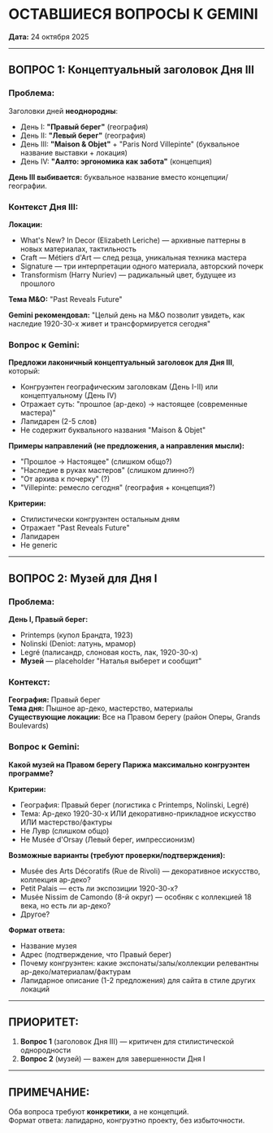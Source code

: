 # ОСТАВШИЕСЯ ВОПРОСЫ К GEMINI

**Дата:** 24 октября 2025

---

## ВОПРОС 1: Концептуальный заголовок Дня III

### Проблема:

Заголовки дней **неоднородны**:

- День I: **"Правый берег"** (география)
- День II: **"Левый берег"** (география)
- День III: **"Maison & Objet"** + "Paris Nord Villepinte" (буквальное название выставки + локация)
- День IV: **"Аалто: эргономика как забота"** (концепция)

**День III выбивается:** буквальное название вместо концепции/географии.

### Контекст Дня III:

**Локации:**
- What's New? In Decor (Elizabeth Leriche) — архивные паттерны в новых материалах, тактильность
- Craft — Métiers d'Art — след резца, уникальная техника мастера
- Signature — три интерпретации одного материала, авторский почерк
- Transformism (Harry Nuriev) — радикальный цвет, будущее из прошлого

**Тема M&O:** "Past Reveals Future"

**Gemini рекомендовал:** "Целый день на M&O позволит увидеть, как наследие 1920-30-х живет и трансформируется сегодня"

### Вопрос к Gemini:

**Предложи лаконичный концептуальный заголовок для Дня III**, который:
- Конгруэнтен географическим заголовкам (День I-II) или концептуальному (День IV)
- Отражает суть: "прошлое (ар-деко) → настоящее (современные мастера)"
- Лапидарен (2-5 слов)
- Не содержит буквального названия "Maison & Objet"

**Примеры направлений (не предложения, а направления мысли):**
- "Прошлое → Настоящее" (слишком общо?)
- "Наследие в руках мастеров" (слишком длинно?)
- "От архива к почерку" (?)
- "Villepinte: ремесло сегодня" (география + концепция?)

**Критерии:**
- Стилистически конгруэнтен остальным дням
- Отражает "Past Reveals Future"
- Лапидарен
- Не generic

---

## ВОПРОС 2: Музей для Дня I

### Проблема:

**День I, Правый берег:**
- Printemps (купол Брандта, 1923)
- Nolinski (Deniot: латунь, мрамор)
- Legré (палисандр, слоновая кость, лак, 1920-30-х)
- **Музей** — placeholder "Наталья выберет и сообщит"

### Контекст:

**География:** Правый берег  
**Тема дня:** Пышное ар-деко, мастерство, материалы  
**Существующие локации:** Все на Правом берегу (район Оперы, Grands Boulevards)

### Вопрос к Gemini:

**Какой музей на Правом берегу Парижа максимально конгруэнтен программе?**

**Критерии:**
- География: Правый берег (логистика с Printemps, Nolinski, Legré)
- Тема: Ар-деко 1920-30-х ИЛИ декоративно-прикладное искусство ИЛИ мастерство/фактуры
- Не Лувр (слишком общо)
- Не Musée d'Orsay (Левый берег, импрессионизм)

**Возможные варианты (требуют проверки/подтверждения):**
- Musée des Arts Décoratifs (Rue de Rivoli) — декоративное искусство, коллекция ар-деко?
- Petit Palais — есть ли экспозиции 1920-30-х?
- Musée Nissim de Camondo (8-й округ) — особняк с коллекцией 18 века, но есть ли ар-деко?
- Другое?

**Формат ответа:**
- Название музея
- Адрес (подтверждение, что Правый берег)
- Почему конгруэнтен: какие экспонаты/залы/коллекции релевантны ар-деко/материалам/фактурам
- Лапидарное описание (1-2 предложения) для сайта в стиле других локаций

---

## ПРИОРИТЕТ:

1. **Вопрос 1** (заголовок Дня III) — критичен для стилистической однородности
2. **Вопрос 2** (музей) — важен для завершенности Дня I

---

## ПРИМЕЧАНИЕ:

Оба вопроса требуют **конкретики**, а не концепций.  
Формат ответа: лапидарно, конгруэтно проекту, без избыточности.

